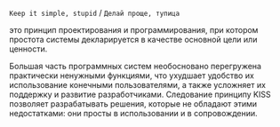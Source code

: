 `Keep it simple, stupid` / `Делай проще, тупица`

это принцип проектирования и программирования, при котором простота системы декларируется в качестве основной цели или ценности. 

Большая часть программных систем необосновано перегружена практически ненужными функциями, что ухудшает удобство их использование конечными пользователями, а также усложняет их поддержку и развитие разработчиками.  Следование принципу KISS позволяет разрабатывать решения, которые не обладают этими недостатками: они просты в использовании и в сопровождении.